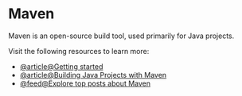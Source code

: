 # Maven

Maven is an open-source build tool, used primarily for Java projects.

Visit the following resources to learn more:

- [@article@Getting started](https://maven.apache.org/guides/getting-started/)
- [@article@Building Java Projects with Maven](https://spring.io/guides/gs/maven/)
- [@feed@Explore top posts about Maven](https://app.daily.dev/tags/maven?ref=roadmapsh)
